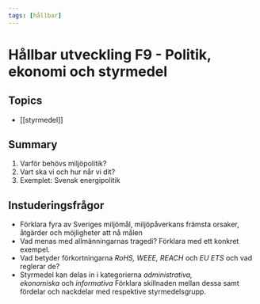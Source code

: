```yaml
---
tags: [hållbar]
---
```

# Hållbar utveckling F9 - Politik, ekonomi och styrmedel

## Topics
- [[styrmedel]]

## Summary
1. Varför behövs miljöpolitik?
2. Vart ska vi och hur når vi dit?
3. Exemplet: Svensk energipolitik

## Instuderingsfrågor
-   Förklara fyra av Sveriges miljömål, miljöpåverkans främsta orsaker, åtgärder och möjligheter att nå målen
-   Vad menas med allmänningarnas tragedi? Förklara med ett konkret exempel.
-   Vad betyder förkortningarna _RoHS, WEEE, REACH_ och _EU ETS_ och vad reglerar de?
-   Styrmedel kan delas in i kategorierna _administrativa, ekonomiska_ och _informativa_ Förklara skillnaden mellan dessa samt fördelar och nackdelar med respektive styrmedelsgrupp.